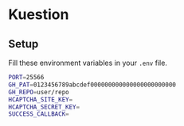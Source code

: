 # Kuestion

## Setup
Fill these environment variables in your `.env` file.
```sh
PORT=25566
GH_PAT=0123456789abcdef000000000000000000000000
GH_REPO=user/repo
HCAPTCHA_SITE_KEY=
HCAPTCHA_SECRET_KEY=
SUCCESS_CALLBACK=
```